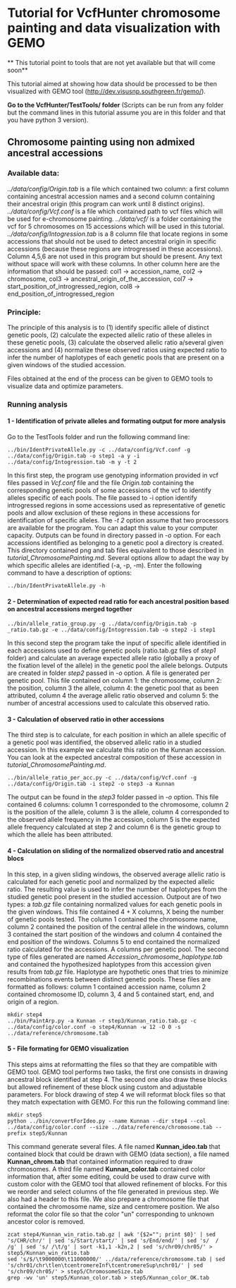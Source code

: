 Tutorial for VcfHunter chromosome painting and data visualization with GEMO
===========================================================================

** This tutorial point to tools that are not yet available but that will come soon**

This tutorial aimed at showing how data should be processed to be then 
visualized with GEMO tool (http://dev.visusnp.southgreen.fr/gemo/).

**Go to the VcfHunter/TestTools/ folder** (Scripts can be run from any
folder but the command lines in this tutorial assume you are in this
folder and that you have python 3 version).


Chromosome painting using non admixed ancestral accessions
----------------------------------------------------------------

### Available data:

*../data/config/Origin.tab* is a file which contained two column: a first
column containing ancestral accession names and a second column containing
their ancestral origin (this program can work until 8 distinct origins).
*../data/config/Vcf.conf* is a file which contained path to vcf files which
will be used for e-chromosome painting.
*../data/vcf/* is a folder containing the vcf for 5 chromosomes on 15 accessions
which will be used in this tutorial.
*../data/config/Intogression.tab* is a 8 column file that locate regions in some 
accessions that should not be used to detect ancestral origin in specific 
accessions (because these regions are introgressed in these accessions). 
Column 4,5,6 are not used in this program but should be present. Any text 
without space will work with these columns. In other column here are the 
information that should be passed: col1 -> accession_name, col2 -> chromosome, 
col3 -> ancestral_origin_of_the_accession, col7 -> start_position_of_introgressed_region, 
col8 -> end_position_of_introgressed_region

### Principle:

The principle of this analysis is to (1) identify specific allele of distinct 
genetic pools, (2) calculate the expected allelic ratio of these alleles in these 
genetic pools, (3) calculate the observed allelic ratio a/several given accessions 
and (4) normalize these observed ratios using expected ratio to infer the number 
of haplotypes of each genetic pools that are present on a given windows of the 
studied accession.

Files obtained at the end of the process can be given to GEMO tools to visualize 
data and optimize parameters.

### Running analysis

#### 1 - Identification of private alleles and formating output for more analysis

Go to the TestTools folder and run the following command line:

```
../bin/IdentPrivateAllele.py -c ../data/config/Vcf.conf -g ../data/config/Origin.tab -o step1 -a y -i ../data/config/Intogression.tab -m y -t 2
```

In this first step, the program use genotyping information provided in vcf files 
passed in *Vcf.conf* file and the file *Origin.tab* containing the corresponding 
genetic pools of some accessions of the vcf to identify alleles specific of each 
pools. The file passed to -i option identify introgressed regions in some 
accessions used as representative of genetic pools and allow exclusion of these 
regions in these accessions for identification of specific alleles. The *-t 2* 
option assume that two processors are available for the program. You can adapt 
this value to your computer capacity. Outputs can be found in directory passed 
in *-o* option. For each accessions identified as belonging to a genetic pool 
a directory is created. This directory contained png and tab files equivalent 
to those described in *tutorial_ChromosomePainting.md*. Several options allow 
to adapt the way by which specific alleles are identified (-a, -p, -m). Enter the 
following command to have a description of options:

```{bash}
../bin/IdentPrivateAllele.py -h
```

#### 2 - Determination of expected read ratio for each ancestral position based on ancestral accessions merged together

```
../bin/allele_ratio_group.py -g ../data/config/Origin.tab -p _ratio.tab.gz -e ../data/config/Intogression.tab -o step2 -i step1
```

In this second step the program take the input of specific allele identified in 
each accessions used to define genetic pools (ratio.tab.gz files of *step1* folder) 
and calculate an average expected allele ratio (globally a proxy of the fixation 
level of the allele) in the genetic pool the allele belongs. Outputs are created 
in folder *step2* passed in *-o* option. A file is generated per genetic pool. This 
file contained on column 1: the chromosome, column 2: the position, column 3 the 
allele, column 4: the genetic pool that as been attributed, column 4 the average 
allelic ratio observed and column 5: the number of ancestral accessions used to 
calculate this observed ratio.


#### 3 - Calculation of observed ratio in other accessions

The third step is to calculate, for each position in which an allele specific of 
a genetic pool was identified, the observed allelic ratio in a studied accession. 
In this example we calculate this ratio on the Kunnan accession. You can look at 
the expected ancestral composition of these accession in *tutorial_ChromosomePainting.md*. 

```
../bin/allele_ratio_per_acc.py -c ../data/config/Vcf.conf -g ../data/config/Origin.tab -i step2 -o step3 -a Kunnan
```

The output can be found in the *step3* folder passed in *-o* option. This file 
contained 6 columns: column 1 corresponded to the chromosome, column 2 is the 
position of the allele, column 3 is the allele, column 4 corresponded to the 
observed allele frequency in the accession, column 5 is the expected allele 
frequency calculated at step 2 and column 6 is the genetic group to which the 
allele has been attributed.


#### 4 - Calculation on sliding of the normalized observed ratio and ancestral blocs

In this step, in a given sliding windows, the observed average allelic ratio is 
calculated for each genetic pool and normalized by the expected allelic ratio. 
The resulting value is used to infer the number of haplotypes from the studied 
genetic pool present in the studied accession. Outpout are of two types: a *tab.gz* 
file containing normalized values for each genetic pools in the given windows. 
This file contained 4 + X columns, X being the number of genetic pools tested. 
The column 1 contained the chromosome name, column 2 contained the position of 
the central allele in the windows, column 3 contained the start position of the 
windows and column 4 contained the end position of the windows. Columns 5 to end 
contained the normalized ratio calculated for the accessions. A columns per genetic 
pool.
The second type of files generated are named *Accession_chromosome_haplotype.tab* 
and contained the hypothesized haplotypes from this accession given results from 
*tab.gz* file. Haplotype are hypothetic ones that tries to minimize recombinations 
events between distinct genetic pools. These files are formatted as follows: column 
1 contained accession name, column 2 contained chromosome ID, column 3, 4 and 5 
contained start, end, and origin of a region.

```
mkdir step4
../bin/PaintArp.py -a Kunnan -r step3/Kunnan_ratio.tab.gz -c ../data/config/color.conf -o step4/Kunnan -w 12 -O 0 -s ../data/reference/chromosome.tab
```

#### 5 - File formating for GEMO visualization

This steps aims at reformatting the files so that they are compatible with GEMO 
tool. GEMO tool performs two tasks, the first one consists in drawing ancestral 
block identified at step 4. The second one also draw these blocks but allowed 
refinement of these block using custom and adjustable parameters. For block 
drawing of step 4 we will reformat block files so that they match expectation 
with GEMO. For this run the following command line:

```{bash}
mkdir step5
python ../bin/convertForIdeo.py --name Kunnan --dir step4 --col ../data/config/color.conf --size ../data/reference/chromosome.tab --prefix step5/Kunnan
```

This command generate several files. A file named **Kunnan_ideo.tab** that 
contained block that could be drawn with GEMO (data section), a file named 
**Kunnan_chrom.tab** that contained information required to draw chromosomes.
A third file named **Kunnan_color.tab** contained color information that, 
after some editing, could be used to draw curve with custom color with the 
GEMO tool that allowed refinement of blocks. For this we reorder and select 
columns of the file generated in previous step. We also had a header to this 
file. We also prepare a chromosome file that contained the chromosome name, 
size and centromere position. We also reformat the color file so that the 
color "un" corresponding to unknown ancestor color is removed.

```{bash}
zcat step4/Kunnan_win_ratio.tab.gz | awk '{$2=""; print $0}' | sed 's/CHR/chr/' | sed 's/Start/start/' | sed 's/End/end/' | sed 's/  / /g' | sed 's/ /\t/g' | sort -k1,1 -k2n,2 | sed 's/chr09/chr05/' > step5/Kunnan_win_ratio.tab
sed 's/$/\t9000000\t11000000/' ../data/reference/chromosome.tab | sed 's/chr01/chr\tlen\tcentromereInf\tcentromereSup\nchr01/' | sed 's/chr09/chr05/' > step5/ChromosomeSize.tab
grep -wv 'un' step5/Kunnan_color.tab > step5/Kunnan_color_OK.tab
```
